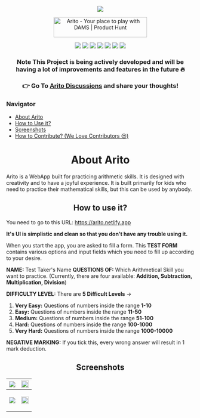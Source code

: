 <p align="center"><img src="https://user-images.githubusercontent.com/65062036/202618151-422d8322-ada5-43d3-9600-90de1faa306b.png"></p>

<p align="center">
<a href="https://www.producthunt.com/posts/arito?utm_source=badge-featured&utm_medium=badge&utm_souce=badge-arito" target="_blank"><img src="https://api.producthunt.com/widgets/embed-image/v1/featured.svg?post_id=367945&theme=light" alt="Arito - Your&#0032;place&#0032;to&#0032;play&#0032;with&#0032;DAMS | Product Hunt" style="width: 250px; height: 54px;" width="250" height="54" /></a></p>


<p align="center">
</a>
<a href="https://github.com/prakhartiwari0/Arito/issues"><img src="https://img.shields.io/github/issues/prakhartiwari0/arito?style=plastic"></a>
<a href=""><img src="https://img.shields.io/github/stars/prakhartiwari0/arito?style=plastic?label=forks"></a>
<a href=""><img src="https://img.shields.io/github/forks/prakhartiwari0/arito?style=plastic"></a>
<a href="https://github.com/prakhartiwari0/Arito/discussions"><img src="https://img.shields.io/github/discussions/prakhartiwari0/arito?style=plastic"></a>
<a href=""><img src="https://img.shields.io/github/v/release/prakhartiwari0/arito?style=plastic"></a>
<img src="https://api.netlify.com/api/v1/badges/651333f0-6bd5-4b60-b0f3-6573c569a279/deploy-status">
<a href="https://www.buymeacoffee.com/prakhartiwari0"><img src="https://img.shields.io/github/sponsors/prakhartiwari0?style=plastic"></a>
</p>

<h3 align="center">Note This Project is being actively developed and will be having a lot of improvements and features in the future 🔥</h3>

<h3 align="center"> 👉 Go To <a href="https://github.com/prakhartiwari0/Arito/discussions">Arito Discussions</a> and share your thoughts!</h3>

### Navigator
- [About Arito](#about_arito)
- [How to Use it?](#how_to_use)
- [Screenshots](#screenshots)
- [How to Contribute? (We Love Contributors 😍)](https://github.com/prakhartiwari0/Arito/blob/main/CONTRIBUTING.md#contributing-guidelines)


<h1 align="center" id="about_arito">About Arito</h1>

Arito is a WebApp built for practicing arithmetic skills. It is designed with creativity and to have a joyful experience. It is built primarily for kids who need to practice their mathematical skills, but this can be used by anybody.

<h2 align="center" id="how_to_use"> How to use it?</h2>

You need to go to this URL: https://arito.netlify.app

**It's UI is simplistic and clean so that you don't have any trouble using it.**

When you start the app, you are asked to fill a form. This **TEST FORM** contains various options and input fields which you need to fill up according to your desire.

**NAME:** Test Taker's Name
**QUESTIONS OF:** Which Arithmetical Skill you want to practice. (Currently, there are four available: **Addition, Subtraction, Multiplication, Division**)

**DIFFICULTY LEVEL:** There are **5 Difficult Levels** ->
1. **Very Easy:** Questions of numbers inside the range  **1-10**
2. **Easy:** Questions of numbers inside the range **11-50**
3. **Medium:** Questions of numbers inside the range **51-100**
4. **Hard:** Questions of numbers inside the range **100-1000**
5. **Very Hard:** Questions of numbers inside the range **1000-10000**

**NEGATIVE MARKING:** If you tick this, every wrong answer will result in 1 mark deduction.

<h2 align="center" id="screenshots"> Screenshots</h2>

<!-- <img src="" width="100px"> -->


| <img src="https://user-images.githubusercontent.com/65062036/202841033-8902eef7-d9e7-48b0-bc50-e1e1a8ef9ae4.png" width=""> | <img src="https://user-images.githubusercontent.com/65062036/202834592-3cb46f68-a64b-4c63-beb5-de674a1068bd.png" width="100%"> |
| ------------- | ------------- |
| <p align="center"> <img src="https://user-images.githubusercontent.com/65062036/202834600-5f081477-d185-4ff4-857e-a5443ea7c0e7.png" width=""></p> | <p align="center"> <img src="https://user-images.githubusercontent.com/65062036/202834605-d5025853-e788-4423-a8c7-7600f2c55ab1.png" width="100%"></p> |
